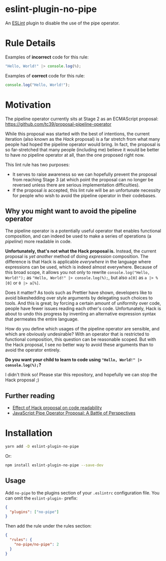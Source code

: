 # eslint-plugin-no-pipe

An [ESLint](https://eslint.org/) plugin to disable the use of the pipe operator.

# Rule Details

Examples of **incorrect** code for this rule:

```js
"Hello, World!" |> console.log(%);
```

Examples of **correct** code for this rule:

```js
console.log("Hello, World!");
```

# Motivation

The pipeline operator currently sits at Stage 2 as an ECMAScript proposal:
https://github.com/tc39/proposal-pipeline-operator

While this proposal was started with the best of intentions, the current
iteration (also known as the _Hack_ proposal) is a far stretch from what many
people had hoped the pipeline operator would bring. In fact, the proposal is so
far-stretched that many people (including me) believe it would be better to have
_no_ pipeline operator at all, than the one proposed right now.

This lint rule has two purposes:

- It serves to raise awareness so we can hopefully prevent the proposal from
  reaching Stage 3 (at which point the proposal can no longer be reversed unless
  there are serious implementation difficulties).
- If the proposal _is_ accepted, this lint rule will be an unfortunate necessity
  for people who wish to avoid the pipeline operator in their codebases.

## Why you might want to avoid the pipeline operator

The pipeline operator is a potentially useful operator that enables functional
composition, and can indeed be used to make a series of operations (a
_pipeline_) more readable in code.

**Unfortunately, that's not what the Hack proposal is.** Instead, the current
proposal is _yet another_ method of doing _expression_ composition. The
difference is that Hack is applicable _everywhere_ in the language where
expressions can be used, which is indeed almost everywhere. Because of this
broad scope, it allows you not only to rewrite `console.log("Hello, World!");`
as `"Hello, World!" |> console.log(%);`, but also `a[0]` as `a |> %[0]` or
`0 |> a[%]`.

Does it matter? As tools such as Prettier have shown, developers like to avoid
bikeshedding over style arguments by delegating such choices to tools. And this
is great; by forcing a certain amount of uniformity over code, people have fewer
issues reading each other's code. Unfortunately, Hack is about to undo this
progress by inventing an alternative expression syntax that permeates the entire
language.

How do you define which usages of the pipeline operator are sensible, and which
are obviously undesirable? With an operator that is restricted to functional
composition, this question can be reasonable scoped. But with the Hack proposal,
I see no better way to avoid these arguments than to avoid the operator
entirely.

**Do you want your child to learn to code using `"Hello, World!" |> console.log(%);`?**

I didn't think so! Please star this repository, and hopefully we can stop the
Hack proposal ;)

## Further reading

- [Effect of Hack proposal on code readability](https://github.com/tc39/proposal-pipeline-operator/issues/225)
- [JavaScript Pipe Operator Proposal: A Battle of Perspectives](https://arendjr.nl/2021/09/js-pipe-proposal-battle-of-perspectives.html)

# Installation

```sh
yarn add -D eslint-plugin-no-pipe
```

Or:

```sh
npm install eslint-plugin-no-pipe --save-dev
```

## Usage

Add `no-pipe` to the plugins section of your `.eslintrc` configuration file. You
can omit the `eslint-plugin-` prefix:

```json
{
  "plugins": ["no-pipe"]
}
```

Then add the rule under the rules section:

```json
{
  "rules": {
    "no-pipe/no-pipe": 2
  }
}
```
